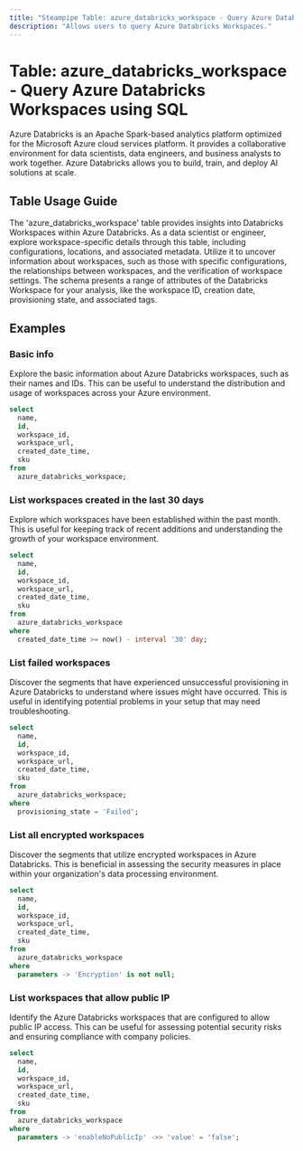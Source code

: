 ```yaml
---
title: "Steampipe Table: azure_databricks_workspace - Query Azure Databricks Workspaces using SQL"
description: "Allows users to query Azure Databricks Workspaces."
---
```


# Table: azure_databricks_workspace - Query Azure Databricks Workspaces using SQL

Azure Databricks is an Apache Spark-based analytics platform optimized for the Microsoft Azure cloud services platform. It provides a collaborative environment for data scientists, data engineers, and business analysts to work together. Azure Databricks allows you to build, train, and deploy AI solutions at scale.

## Table Usage Guide

The 'azure_databricks_workspace' table provides insights into Databricks Workspaces within Azure Databricks. As a data scientist or engineer, explore workspace-specific details through this table, including configurations, locations, and associated metadata. Utilize it to uncover information about workspaces, such as those with specific configurations, the relationships between workspaces, and the verification of workspace settings. The schema presents a range of attributes of the Databricks Workspace for your analysis, like the workspace ID, creation date, provisioning state, and associated tags.

## Examples

### Basic info
Explore the basic information about Azure Databricks workspaces, such as their names and IDs. This can be useful to understand the distribution and usage of workspaces across your Azure environment.

```sql
select
  name,
  id,
  workspace_id,
  workspace_url,
  created_date_time,
  sku
from
  azure_databricks_workspace;
```

### List workspaces created in the last 30 days
Explore which workspaces have been established within the past month. This is useful for keeping track of recent additions and understanding the growth of your workspace environment.

```sql
select
  name,
  id,
  workspace_id,
  workspace_url,
  created_date_time,
  sku
from
  azure_databricks_workspace
where
  created_date_time >= now() - interval '30' day;
```

### List failed workspaces
Discover the segments that have experienced unsuccessful provisioning in Azure Databricks to understand where issues might have occurred. This is useful in identifying potential problems in your setup that may need troubleshooting.

```sql
select
  name,
  id,
  workspace_id,
  workspace_url,
  created_date_time,
  sku
from
  azure_databricks_workspace;
where
  provisioning_state = 'Failed';
```

### List all encrypted workspaces
Discover the segments that utilize encrypted workspaces in Azure Databricks. This is beneficial in assessing the security measures in place within your organization's data processing environment.

```sql
select
  name,
  id,
  workspace_id,
  workspace_url,
  created_date_time,
  sku
from
  azure_databricks_workspace
where
  parameters -> 'Encryption' is not null;
```

### List workspaces that allow public IP
Identify the Azure Databricks workspaces that are configured to allow public IP access. This can be useful for assessing potential security risks and ensuring compliance with company policies.

```sql
select
  name,
  id,
  workspace_id,
  workspace_url,
  created_date_time,
  sku
from
  azure_databricks_workspace
where
  parameters -> 'enableNoPublicIp' ->> 'value' = 'false';
```